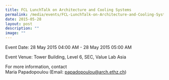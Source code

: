 ```yaml
---
title: FCL LunchTalk on Architecture and Cooling Systems
permalink: /media/events/FCL-LunchTalk-on-Architecture-and-Cooling-Systems/
date: 2015-05-28
layout: post
description: ""
image: ""
---
```

Event Date: 28 May 2015 04:00 AM - 28 May 2015 05:00 AM

Event Venue: Tower Building, Level 6, SEC, Value Lab Asia

For more information, contact  
Maria Papadopoulou (Email: papadopoulou@arch.ethz.ch)